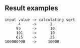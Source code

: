 ## Result examples ##

    input value -> calculating sqrt 
          4     ->      2
         99     ->      10
         101    ->      10
         625    ->      25
    100000000   ->     10000
          
